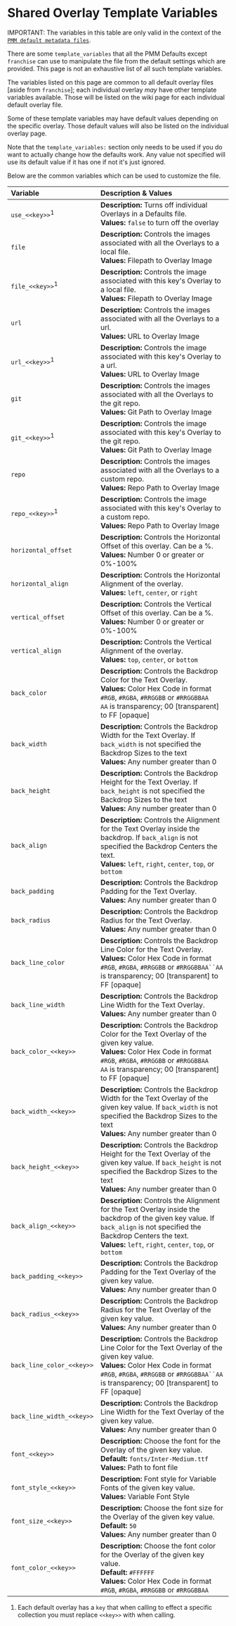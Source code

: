 # Shared Overlay Template Variables

IMPORTANT: The variables in this table are only valid in the context of the [`PMM default metadata files`](guide).

There are some `template_variables` that all the PMM Defaults except `franchise` can use to manipulate the file from the default settings which are provided.   This page is not an exhaustive list of all such template variables.

The variables listed on this page are common to all default overlay files [aside from `franchise`]; each individual overlay *may* have other template variables available.  Those will be listed on the wiki page for each individual default overlay file.

Some of these template variables may have default values depending on the specific overlay.  Those default values will also be listed on the individual overlay page.

Note that the `template_variables:` section only needs to be used if you do want to actually change how the defaults work. Any value not specified will use its default value if it has one if not it's just ignored.

Below are the common variables which can be used to customize the file.

| Variable                   | Description & Values                                                                                                                                                                                           |
|:---------------------------|:---------------------------------------------------------------------------------------------------------------------------------------------------------------------------------------------------------------|
| `use_<<key>>`<sup>1</sup>  | **Description:** Turns off individual Overlays in a Defaults file.<br>**Values:** `false` to turn off the overlay                                                                                              |
| `file`                     | **Description:** Controls the images associated with all the Overlays to a local file.<br>**Values:** Filepath to Overlay Image                                                                                |
| `file_<<key>>`<sup>1</sup> | **Description:** Controls the image associated with this key's Overlay to a local file.<br>**Values:** Filepath to Overlay Image                                                                               |
| `url`                      | **Description:** Controls the images associated with all the Overlays to a url.<br>**Values:** URL to Overlay Image                                                                                            |
| `url_<<key>>`<sup>1</sup>  | **Description:** Controls the image associated with this key's Overlay to a url.<br>**Values:** URL to Overlay Image                                                                                           |
| `git`                      | **Description:** Controls the images associated with all the Overlays to the git repo.<br>**Values:** Git Path to Overlay Image                                                                                |
| `git_<<key>>`<sup>1</sup>  | **Description:** Controls the image associated with this key's Overlay to the git repo.<br>**Values:** Git Path to Overlay Image                                                                               |
| `repo`                     | **Description:** Controls the images associated with all the Overlays to a custom repo.<br>**Values:** Repo Path to Overlay Image                                                                              |
| `repo_<<key>>`<sup>1</sup> | **Description:** Controls the image associated with this key's Overlay to a custom repo.<br>**Values:** Repo Path to Overlay Image                                                                             |
| `horizontal_offset`        | **Description:** Controls the Horizontal Offset of this overlay. Can be a %.<br>**Values:** Number 0 or greater or 0%-100%                                                                                     |
| `horizontal_align`         | **Description:** Controls the Horizontal Alignment of the overlay.<br>**Values:** `left`, `center`, or `right`                                                                                                 |
| `vertical_offset`          | **Description:** Controls the Vertical Offset of this overlay. Can be a %.<br>**Values:** Number 0 or greater or 0%-100%                                                                                       |
| `vertical_align`           | **Description:** Controls the Vertical Alignment of the overlay.<br>**Values:** `top`, `center`, or `bottom`                                                                                                   |
| `back_color`               | **Description:** Controls the Backdrop Color for the Text Overlay.<br>**Values:** Color Hex Code in format `#RGB`, `#RGBA`, `#RRGGBB` or `#RRGGBBAA`<br>`AA` is transparency; 00 [transparent] to FF [opaque]  |
| `back_width`               | **Description:** Controls the Backdrop Width for the Text Overlay. If `back_width` is not specified the Backdrop Sizes to the text<br>**Values:** Any number greater than 0                                    |
| `back_height`              | **Description:** Controls the Backdrop Height for the Text Overlay. If `back_height` is not specified the Backdrop Sizes to the text<br>**Values:** Any number greater than 0                                  |
| `back_align`               | **Description:** Controls the Alignment for the Text Overlay inside the backdrop. If `back_align` is not specified the Backdrop Centers the text.<br>**Values:** `left`, `right`, `center`, `top`, or `bottom` |
| `back_padding`             | **Description:** Controls the Backdrop Padding for the Text Overlay.<br>**Values:** Any number greater than 0                                                                                                  |
| `back_radius`              | **Description:** Controls the Backdrop Radius for the Text Overlay.<br>**Values:** Any number greater than 0                                                                                                   |
| `back_line_color`          | **Description:** Controls the Backdrop Line Color for the Text Overlay.<br>**Values:** Color Hex Code in format `#RGB`, `#RGBA`, `#RRGGBB` or `#RRGGBBAA``AA` is transparency; 00 [transparent] to FF [opaque] |
| `back_line_width`          | **Description:** Controls the Backdrop Line Width for the Text Overlay.<br>**Values:** Any number greater than 0                                                                                               |
| `back_color_<<key>>`       | **Description:** Controls the Backdrop Color for the Text Overlay of the given key value.<br>**Values:** Color Hex Code in format `#RGB`, `#RGBA`, `#RRGGBB` or `#RRGGBBAA`<br>`AA` is transparency; 00 [transparent] to FF [opaque]  |
| `back_width_<<key>>`       | **Description:** Controls the Backdrop Width for the Text Overlay of the given key value. If `back_width` is not specified the Backdrop Sizes to the text<br>**Values:** Any number greater than 0                                    |
| `back_height_<<key>>`      | **Description:** Controls the Backdrop Height for the Text Overlay of the given key value. If `back_height` is not specified the Backdrop Sizes to the text<br>**Values:** Any number greater than 0                                  |
| `back_align_<<key>>`       | **Description:** Controls the Alignment for the Text Overlay inside the backdrop of the given key value. If `back_align` is not specified the Backdrop Centers the text.<br>**Values:** `left`, `right`, `center`, `top`, or `bottom` |
| `back_padding_<<key>>`     | **Description:** Controls the Backdrop Padding for the Text Overlay of the given key value.<br>**Values:** Any number greater than 0                                                                                                  |
| `back_radius_<<key>>`      | **Description:** Controls the Backdrop Radius for the Text Overlay of the given key value.<br>**Values:** Any number greater than 0                                                                                                   |
| `back_line_color_<<key>>`  | **Description:** Controls the Backdrop Line Color for the Text Overlay of the given key value.<br>**Values:** Color Hex Code in format `#RGB`, `#RGBA`, `#RRGGBB` or `#RRGGBBAA``AA` is transparency; 00 [transparent] to FF [opaque] |
| `back_line_width_<<key>>`  | **Description:** Controls the Backdrop Line Width for the Text Overlay of the given key value.<br>**Values:** Any number greater than 0                                                                        |
| `font_<<key>>`             | **Description:** Choose the font for the Overlay of the given key value.<br>**Default:** `fonts/Inter-Medium.ttf`<br>**Values:** Path to font file                                                             |
| `font_style_<<key>>`       | **Description:** Font style for Variable Fonts of the given key value.<br>**Values:** Variable Font Style                                                                                                      |
| `font_size_<<key>>`        | **Description:** Choose the font size for the Overlay of the given key value.<br>**Default:** `50`<br>**Values:** Any number greater than 0                                                                    |
| `font_color_<<key>>`       | **Description:** Choose the font color for the Overlay of the given key value.<br>**Default:** `#FFFFFF`<br>**Values:** Color Hex Code in format `#RGB`, `#RGBA`, `#RRGGBB` or `#RRGGBBAA`                     |

1. Each default overlay has a `key` that when calling to effect a specific collection you must replace `<<key>>` with when calling.
